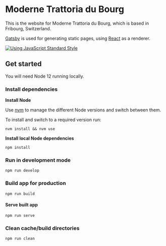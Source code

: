 # Moderne Trattoria du Bourg

This is the website for Moderne Trattoria du Bourg, which is based in Fribourg, Switzerland.

[Gatsby](https://www.gatsbyjs.org/) is used for generating static pages, using [React](https://www.reactjs.org/) as a renderer.

[![Using JavaScript Standard Style](https://cdn.rawgit.com/standard/standard/master/badge.svg)](http://standardjs.com/)

## Get started

You will need Node 12 running locally.

### Install dependencies

**Install Node**

Use [nvm](https://github.com/nvm-sh/nvm/) to manage the different Node versions and switch between them.

To install and switch to a required version run:

    nvm install && nvm use

**Install local Node dependencies**

    npm install

### Run in development mode

    npm run develop

### Build app for production

    npm run build

#### Serve built app

    npm run serve

### Clean cache/build directories

    npm run clean
